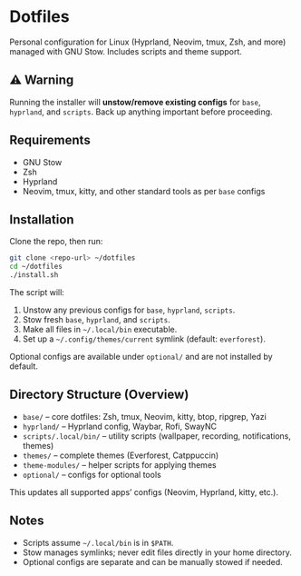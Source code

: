 # Dotfiles

Personal configuration for Linux (Hyprland, Neovim, tmux, Zsh, and more) managed with GNU Stow. Includes scripts and theme support.

## ⚠️ Warning

Running the installer will **unstow/remove existing configs** for `base`, `hyprland`, and `scripts`. Back up anything important before proceeding.

## Requirements

* GNU Stow
* Zsh
* Hyprland
* Neovim, tmux, kitty, and other standard tools as per `base` configs

## Installation

Clone the repo, then run:

```bash
git clone <repo-url> ~/dotfiles
cd ~/dotfiles
./install.sh
```

The script will:

1. Unstow any previous configs for `base`, `hyprland`, `scripts`.
2. Stow fresh `base`, `hyprland`, and `scripts`.
3. Make all files in `~/.local/bin` executable.
4. Set up a `~/.config/themes/current` symlink (default: `everforest`).

Optional configs are available under `optional/` and are not installed by default.

## Directory Structure (Overview)

* `base/` – core dotfiles: Zsh, tmux, Neovim, kitty, btop, ripgrep, Yazi
* `hyprland/` – Hyprland config, Waybar, Rofi, SwayNC
* `scripts/.local/bin/` – utility scripts (wallpaper, recording, notifications, themes)
* `themes/` – complete themes (Everforest, Catppuccin)
* `theme-modules/` – helper scripts for applying themes
* `optional/` – configs for optional tools

This updates all supported apps’ configs (Neovim, Hyprland, kitty, etc.).

## Notes

* Scripts assume `~/.local/bin` is in `$PATH`.
* Stow manages symlinks; never edit files directly in your home directory.
* Optional configs are separate and can be manually stowed if needed.
